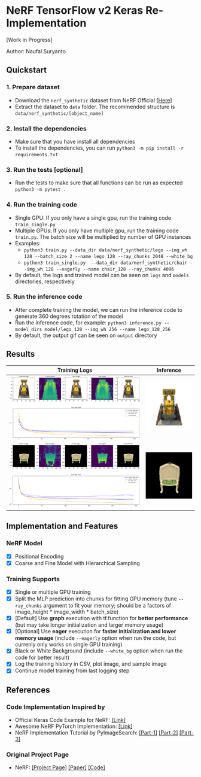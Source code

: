 # NeRF TensorFlow v2 Keras Re-Implementation
[Work in Progress]

Author: Naufal Suryanto

## Quickstart
### 1. Prepare dataset
- Download the `nerf_synthetic` dataset from NeRF Official [[Here]](https://drive.google.com/file/d/18JxhpWD-4ZmuFKLzKlAw-w5PpzZxXOcG/view)
- Extract the dataset to `data` folder. The recommended structure is `data/nerf_synthetic/[object_name]`

### 2. Install the dependencies
- Make sure that you have install all dependencies 
- To install the dependencies, you can run `python3 -m pip install -r requirements.txt`

### 3. Run the tests [optional]
- Run the tests to make sure that all functions can be run as expected `python3 -m pytest .`

### 4. Run the training code
- Single GPU: If you only have a single gpu, run the training code `train_single.py`
- Multiple GPUs: If you only have multiple gpu, run the training code `train.py`. The batch size will be multiplied by number of GPU instances
- Examples: 
    - `python3 train.py --data_dir data/nerf_synthetic/lego --img_wh 128 --batch_size 2 --name lego_128 --ray_chunks 2048 --white_bg`
    - `python3 train_single.py  --data_dir data/nerf_synthetic/chair --img_wh 128 --eagerly --name chair_128 --ray_chunks 4096`
- By default, the logs and trained model can be seen on `logs` and `models` directories, respectively
### 5. Run the inference code
- After complete training the model, we can run the inference code to generate 360 degrees rotation of the model
- Run the inference code, for example: `python3 inference.py --model_dirs model/lego_128 --img_wh 256 --name lego_128_256`
- By default, the output gif can be seen on `output` directory
## Results

|                           Training Logs                         |                         Inference                       |
| :-------------------------------------------------------------: | :-----------------------------------------------------: |
| ![lego_train_250ep](./assets/train_logs/lego_train_250ep.png)   | ![lego_128_256](./assets/outputs/lego_128_256.gif)      |
| ![chair_train_245ep](./assets/train_logs/chair_train_245ep.png) | ![chair_128_256](./assets/outputs/chair_128_256_bk.gif) |



## Implementation and Features

### NeRF Model
- [x] Positional Encoding
- [x] Coarse and Fine Model with Hierarchical Sampling

### Training Supports
- [x] Single or multiple GPU training
- [x] Split the MLP prediction into chunks for fitting GPU memory (tune `--ray_chunks` argument to fit your memory; should be a factors of image_height * image_width * batch_size)
- [x] [Default] Use **graph** execution with tf.function for **better performance** (but may take longer initialization and larger memory usage)
- [x] [Optional] Use **eager** execution for **faster initialization and lower memory usage** (include `--eagerly` option when run the code, but currenly only works on single GPU training)
- [x] Black or White Background (include `--white_bg` option when run the code for better result)
- [x] Log the training history in CSV, plot image, and sample image
- [x] Continue model training from last logging step

## References
### Code Implementation Inspired by
- Official Keras Code Example for NeRF: [[Link]](https://keras.io/examples/vision/nerf)
- Awesome NeRF PyTorch Implementation: [[Link]](https://github.com/kakaobrain/NeRF-Factory)
- NeRF Implementation Tutorial by PyImageSearch: [[Part-1]](https://pyimagesearch.com/2021/11/10/computer-graphics-and-deep-learning-with-nerf-using-tensorflow-and-keras-part-1/) [[Part-2]](https://pyimagesearch.com/2021/11/17/computer-graphics-and-deep-learning-with-nerf-using-tensorflow-and-keras-part-2/) [[Part-3]](https://pyimagesearch.com/2021/11/24/*computer-graphics-and-deep-learning-with-nerf-using-tensorflow-and-keras-part-3/)


### Original Project Page
- NeRF: [[Project Page]](https://www.matthewtancik.com/nerf) [[Paper]](https://arxiv.org/abs/2003.08934) [[Code]](https://github.com/bmild/nerf)